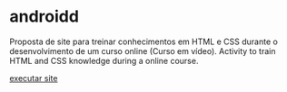 # androidd
Proposta de site para treinar conhecimentos em HTML e CSS durante o desenvolvimento de um curso online (Curso em vídeo).
Activity to train HTML and CSS knowledge during a online course.

<a href="https://caroline456.github.io/Site-teste/android.html"> executar site</a>
